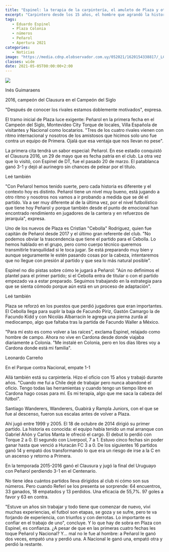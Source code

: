 ```yaml
---
title: "Espinel: la terapia de la carpintería, el amuleto de Plaza y otra visita al Campeón del Siglo"
excerpt: "Carpintero desde los 15 años, el hombre que agrandó la historia de Plaza Colonia ahora está enfocado en el ensamble colectivo, en la llegada del Cebolla al Campeón del Siglo y en un exigente arranque de Apertura"
tags:
   - Eduardo Espinel
   - Plaza Colonia
   - números
   - Peñarol
   - Apertura 2021
categories:
   - Noticias
image: "https://media.cdnp.elobservador.com.uy/052021/1620154338817/_LCM7731.JPG?&cw=1170"
classes: wide
date: 2021-05-05T00:00:00+2:00
---
```



<img src="https://media.cdnp.elobservador.com.uy/052021/1620154338817/_LCM7731.JPG?&cw=1170">





Inés Guimaraens


2016, campeón del Clausura en el Campeón del Siglo





"Después de conocer los rivales estamos doblemente motivados", expresa.


El tramo inicial de Plaza luce exigente: Peñarol en la primera fecha en el Campeón del Siglo, Montevideo City Torque de locales, Villa Española de visitantes y Nacional como locatarios. "Tres de los cuatro rivales vienen con ritmo internacional y nosotros de los amistosos que hicimos solo uno fue contra un equipo de Primera. Ojalá que esa ventaja que nos llevan no pese".


La primera cita tendrá un sabor especial: Peñarol. En ese estadio conquistó el Clausura 2016, un 29 de mayo que es fecha patria en el club. La otra vez que lo visitó, con Espinel de DT, fue el pasado 20 de marzo. El patablanca ganó 3-1 y dejó al aurinegro sin chances de pelear por el título.


Leé también


"Con Peñarol hemos tenido suerte, pero cada historia es diferente y el contexto hoy es distinto. Peñarol tiene un nivel muy bueno, está jugando a otro ritmo y nosotros nos vamos a ir probando a medida que se dé el partido. Va a ser muy diferente al de la última vez, por el nivel futbolístico que tiene hoy Peñarol y porque también desde el punto de emocional han encontrado rendimiento en jugadores de la cantera y en refuerzos de jerarquía", expresa.


Uno de los nuevos de Plaza es Cristian "Cebolla" Rodríguez, quien fue capitán de Peñarol desde 2017 y el último gran referente del club. "No podemos obviar la trascendencia que tiene el partido para el Cebolla. Lo hemos hablado en el grupo, pero como cuerpo técnico queremos transmitirle tranquilidad si le toca jugar. Se está preparando muy bien y aunque seguramente le estén pasando cosas por la cabeza, intentaremos que no llegue con presión al partido y que sea lo más natural posible".


Espinel no dio pistas sobre cómo le jugará a Peñarol: "Aún no definimos el plantel para el primer partido; si el Cebolla entra de titular o con el partido empezado va a estar preparado. Seguimos trabajando en la estrategia para que se sienta cómodo porque aún está en un proceso de adaptación".


Leé también


Plaza se reforzó en los puestos que perdió jugadores que eran importantes. El Cebolla llega para suplir la baja de Facundo Píriz, Gastón Camargo la de Facundo Kidd y con Nicolás Albarracín le agrega una pierna zurda al mediocampo, algo que faltaba tras la partida de Facundo Waller a México.


"Para mí esto es como volver a las raíces", exclama Espinel, relajado como hombre de campo. Ahora no vive en Cardona desde donde viajaba diariamente a Colonia. "Me instalé en Colonia, pero en los días libres voy a Cardona donde está mi familia".





Leonardo Carreño


En el Parque contra Nacional, empate 1-1





Allá también está su carpintería. Hizo el oficio con 15 años y trabajó durante años. "Cuando me fui a Chile dejé de trabajar pero nunca abandoné el oficio. Tengo todas las herramientas y cuando tengo un tiempo libre en Cardona hago cosas para mí. Es mi terapia, algo que me saca la cabeza del fútbol".


Santiago Wanderers, Wanderers, Guabirá y Rampla Juniors, con el que se fue al descenso, fueron sus escalas antes de volver a Plaza.


Ahí jugó entre 1999 y 2005. El 18 de octubre de 2014 dirigió su primer partido. La historia es conocida: el equipo había tenido un mal arranque con Gabriel Añón y Carlos Manta le ofreció el cargo. El debut lo perdió con Torque 2 a 0. El segundo con Liverpool, 7 a 1. Estuvo cinco fechas sin poder ganar hasta que venció a Huracán FC 3 a 0. De los siguientes 16 partidos ganó 14 y empató dos transformando lo que era un riesgo de irse a la C en un ascenso y retorno a Primera.


En la temporada 2015-2016 ganó el Clausura y jugó la final del Uruguayo con Peñarol perdiendo 3-1 en el Centenario.


No tiene idea cuántos partidos lleva dirigidos al club ni cómo son sus números. Pero cuando Referí se los presenta se sorprende: 64 encuentros, 33 ganados, 18 empatados y 13 perdidos. Una eficacia de 55,7%. 97 goles a favor y 63 en contra.


"Estuve un años sin trabajar y todo tiene que comenzar de nuevo, viví muchas experiencias, el futbol son etapas, se goza y se sufre, pero te va forjando de experiencia, con triunfos y con derrotas. Lo importante es confiar en el trabajo de uno", concluye. Y lo que hay de sobra en Plaza con Espinel, es confianza. ¿A pesar de que en las primeras cuatro fechas les toque Peñarol y Nacional? Y... mal no le fue al hombre: a Peñarol le ganó dos veces, empató una y perdió una. A Nacional le ganó una, empató otra y perdió la restante.


